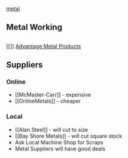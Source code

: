 [metal](https://en.wikipedia.org/wiki/Metal)

## Metal Working
##
[[]]
[Advantage Metal Products](http://advantagemetal.com/)

## Suppliers
### Online
* [[McMaster-Carr]] - expensive
* [[OnlineMetals]] - cheaper

### Local
* [[Alan Steel]] - will cut to size
* [[Bay Shore Metals]] - will cut square stock
* Ask Local Machine Shop for Scraps
* Metal Suppliers will have good deals